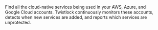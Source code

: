 Find all the cloud-native services being used in your AWS, Azure, and Google Cloud accounts.
Twistlock continuously monitors these accounts, detects when new services are added, and reports which services are unprotected.
